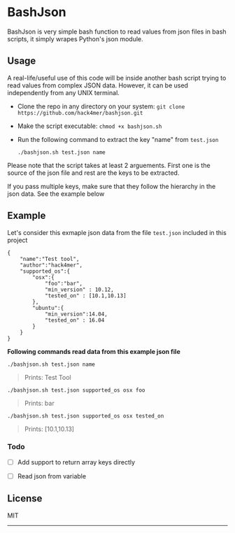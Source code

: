 # BashJson
BashJson is very simple bash function to read values from json files in bash scripts, it simply wrapes Python's json module.

## Usage
A real-life/useful use of this code will be inside another bash script trying to read  values from complex JSON data. However, it can be used independently from any UNIX terminal.

- Clone the repo in any directory on your system: `git clone https://github.com/hack4mer/bashjson.git`
- Make the script executable: `chmod +x bashjson.sh`
- Run the following command to extract the key "name" from `test.json`

     ```
     ./bashjson.sh test.json name
     ```
Please note that the script takes at least 2 arguements. 
First one is the source of the json file and rest are the keys to be extracted.

If you pass multiple keys, make sure that they follow the hierarchy in the json data. See the example below

## Example
Let's consider this exmaple json data from the file `test.json` included in this project
```
{
	"name":"Test tool",
	"author":"hack4mer",
	"supported_os":{
		"osx":{
		    "foo":"bar",
		    "min_version" : 10.12,
		    "tested_on" : [10.1,10.13]
		},
		"ubuntu":{
			"min_version":14.04,
			"tested_on" : 16.04
		}
	}
}
```
**Following commands read data from this example json file**

 `./bashjson.sh test.json name`
 > Prints: Test Tool 
 
 `./bashjson.sh test.json supported_os osx foo`
 > Prints: bar
 
 `./bashjson.sh test.json supported_os osx tested_on`
> Prints: [10.1,10.13]

### Todo

- [ ] Add support to return array keys directly
- [ ] Read json from variable




License
----

MIT


****
